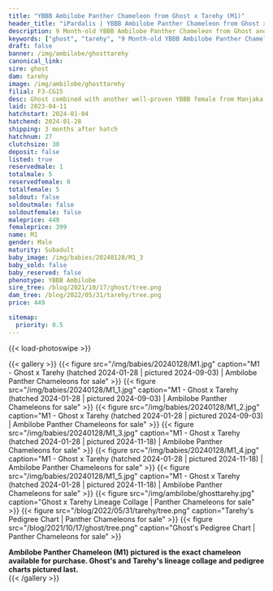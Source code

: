 ```yaml
---
title: "YBBB Ambilobe Panther Chameleon from Ghost x Tarehy (M1)"
header_title: "iPardalis | YBBB Ambilobe Panther Chameleon from Ghost x Tarehy | M1"
description: 9 Month-old YBBB Ambilobe Panther Chameleon from Ghost and Tarehy. Ghost combined with another well-proven YBBB female from Manjaka x Lokana! We've included sire and dam dendrograms if available, but you can view our Ghost or Tarehy breeder pages for more information.
keywords: ["ghost", "tarehy", "9 Month-old YBBB Ambilobe Panther Chameleon", "baby chameleons for sale", "buy panther chameleon", "panther for sale", "ambilobe panther chameleons for sale", "ambilobe panther chameleon for sale"]
draft: false
banner: /img/ambilobe/ghosttarehy
canonical_link: 
sire: ghost
dam: tarehy
image: /img/ambilobe/ghosttarehy
filial: F3-CG15
desc: Ghost combined with another well-proven YBBB female from Manjaka x Lokana!
laid: 2023-04-11
hatchstart: 2024-01-04
hatchend: 2024-01-28
shipping: 3 months after hatch
hatchnum: 27
clutchsize: 30
deposit: false
listed: true
reservedmale: 1
totalmale: 5
reservedfemale: 0
totalfemale: 5
soldout: false
soldoutmale: false
soldoutfemale: false
maleprice: 449
femaleprice: 399
name: M1
gender: Male
maturity: Subadult
baby_image: /img/babies/20240128/M1_3
baby_sold: false
baby_reserved: false
phenotype: YBBB Ambilobe
sire_tree: /blog/2021/10/17/ghost/tree.png
dam_tree: /blog/2022/05/31/tarehy/tree.png
price: 449

sitemap: 
  priority: 0.5
---
```


{{< load-photoswipe >}}

{{< gallery >}}
  {{< figure src="/img/babies/20240128/M1.jpg" caption="M1 - Ghost x Tarehy (hatched 2024-01-28 | pictured 2024-09-03) | Ambilobe Panther Chameleons for sale" >}}
  {{< figure src="/img/babies/20240128/M1_1.jpg" caption="M1 - Ghost x Tarehy (hatched 2024-01-28 | pictured 2024-09-03) | Ambilobe Panther Chameleons for sale" >}}
  {{< figure src="/img/babies/20240128/M1_2.jpg" caption="M1 - Ghost x Tarehy (hatched 2024-01-28 | pictured 2024-09-03) | Ambilobe Panther Chameleons for sale" >}}
  {{< figure src="/img/babies/20240128/M1_3.jpg" caption="M1 - Ghost x Tarehy (hatched 2024-01-28 | pictured 2024-11-18) | Ambilobe Panther Chameleons for sale" >}}
  {{< figure src="/img/babies/20240128/M1_4.jpg" caption="M1 - Ghost x Tarehy (hatched 2024-01-28 | pictured 2024-11-18) | Ambilobe Panther Chameleons for sale" >}}
  {{< figure src="/img/babies/20240128/M1_5.jpg" caption="M1 - Ghost x Tarehy (hatched 2024-01-28 | pictured 2024-11-18) | Ambilobe Panther Chameleons for sale" >}}
  {{< figure src="/img/ambilobe/ghosttarehy.jpg" caption="Ghost x Tarehy Lineage Collage | Panther Chameleons for sale" >}}
  {{< figure src="/blog/2022/05/31/tarehy/tree.png" caption="Tarehy's Pedigree Chart | Panther Chameleons for sale" >}}
  {{< figure src="/blog/2021/10/17/ghost/tree.png" caption="Ghost's Pedigree Chart | Panther Chameleons for sale" >}}
  <figcaption itemprop="description"><strong>Ambilobe Panther Chameleon (M1) pictured is the exact chameleon available for purchase. Ghost's and Tarehy's lineage collage and pedigree charts pictured last.</strong></figcaption>
{{< /gallery >}}
